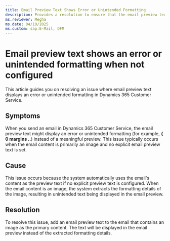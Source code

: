```yaml
---
title: Email Preview Text Shows Error or Unintended Formatting
description: Provides a resolution to ensure that the email preview text is displayed correctly and avoids showing unintended formatting details in Dynamics 365 Customer Service.
ms.reviewer: Megha
ms.date: 04/10/2025
ms.custom: sap:E-Mail, DFM
---
```

# Email preview text shows an error or unintended formatting when not configured

This article guides you on resolving an issue where email preview text displays an error or unintended formatting in Dynamics 365 Customer Service.

## Symptoms

When you send an email in Dynamics 365 Customer Service, the email preview text might display an error or unintended formatting (for example, **{ 0 margins ..**) instead of a meaningful preview. This issue typically occurs when the email content is primarily an image and no explicit email preview text is set.

## Cause

This issue occurs because the system automatically uses the email's content as the preview text if no explicit preview text is configured. When the email content is an image, the system extracts the formatting details of the image, resulting in unintended text being displayed in the email preview.

## Resolution

To resolve this issue, add an email preview text to the email that contains an image as the primary content. The text will be displayed in the email preview instead of the extracted formatting details.
